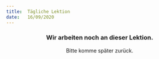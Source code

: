 ```yaml
---
title:  Tägliche Lektion
date:   16/09/2020
---
```


### <center>Wir arbeiten noch an dieser Lektion.</center>
<center>Bitte komme später zurück.</center>